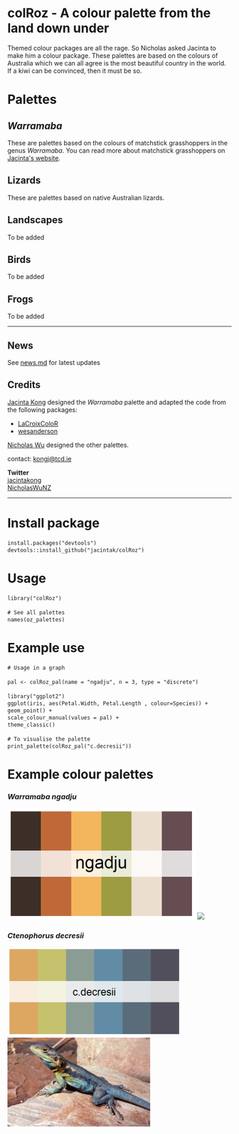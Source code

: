# colRoz - A colour palette from the land down under

Themed colour packages are all the rage. So Nicholas asked Jacinta to make him a colour package. These palettes are based on the colours of Australia which we can all agree is the most beautiful country in the world. If a kiwi can be convinced, then it must be so.

# Palettes

## *Warramaba*
These are palettes based on the colours of matchstick grasshoppers in the genus *Warramaba*. You can read more about matchstick grasshoppers on [Jacinta's website](https://jacintakongresearch.wordpress.com/matchstick-grasshoppers/).

## Lizards
These are palettes based on native Australian lizards.

## Landscapes
To be added

## Birds
To be added

## Frogs
To be added

***

## News

See [news.md](https://github.com/jacintak/colRoz/blob/master/NEWS.md) for latest updates

## Credits

[Jacinta Kong](https://jacintak.github.io) designed the *Warramaba* palette and adapted the code from the following packages:

* [LaCroixColoR](https://github.com/johannesbjork/LaCroixColoR)
* [wesanderson](https://github.com/karthik/wesanderson)

[Nicholas Wu](https://github.com/nicholaswunz) designed the other palettes.

contact: <kongj@tcd.ie>

**Twitter**   
[jacintakong](https://twitter.com/jacintakong)   
[NicholasWuNZ](https://twitter.com/NicholasWuNZ)  

***

# Install package

```
install.packages("devtools")
devtools::install_github("jacintak/colRoz")
```

# Usage

```
library("colRoz")

# See all palettes
names(oz_palettes)

```


# Example use
```
# Usage in a graph

pal <- colRoz_pal(name = "ngadju", n = 3, type = "discrete")

library("ggplot2")
ggplot(iris, aes(Petal.Width, Petal.Length , colour=Species)) +
geom_point() +
scale_colour_manual(values = pal) +
theme_classic()

# To visualise the palette
print_palette(colRoz_pal("c.decresii"))
```

# Example colour palettes

### *Warramaba ngadju*
<img src="https://github.com/jacintak/colRoz/blob/master/images/ngadju.jpeg" height=250> <img src="https://jacintakongresearch.files.wordpress.com/2015/03/file_000.jpeg" height=250>

### *Ctenophorus decresii*
<img src="https://github.com/jacintak/colRoz/blob/master/images/c.decresii.png" height=200> <img src="https://github.com/jacintak/colRoz/blob/master/raw_images/c.decresii.jpg" height=200>

